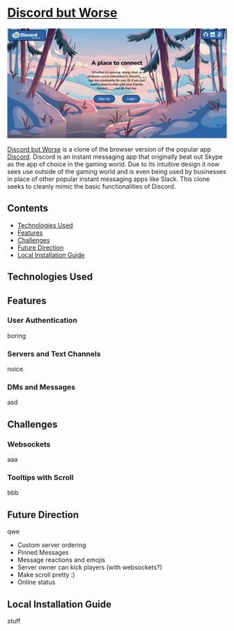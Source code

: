 # [Discord but Worse](https://discord-but-worse.herokuapp.com/#/)
[![Discord but Worse](https://github.com/pcampbell42/discord-but-worse/blob/main/app/assets/images/readme_assets/entry_point_ss.png)](https://discord-but-worse.herokuapp.com/#/)

[Discord but Worse](https://discord-but-worse.herokuapp.com/#/) is a clone of the browser version of the popular app [Discord](https://discord.com/). Discord is an instant messaging app that originally beat out Skype as the app of choice in the gaming world. Due to its intuitive design it now sees use outside of the gaming world and is even being used by businesses in place of other popular instant messaging apps like Slack. This clone seeks to cleanly mimic the basic functionalities of Discord.

## Contents
* [Technologies Used](#technologies-used)
* [Features](#features)
* [Challenges](#challenges)
* [Future Direction](#future-direction)
* [Local Installation Guide](#local-installation-guide)

## Technologies Used


## Features
### User Authentication
boring

### Servers and Text Channels
noice

### DMs and Messages
asd

## Challenges
### Websockets
aaa

### Tooltips with Scroll
bbb

## Future Direction
qwe
* Custom server ordering
* Pinned Messages
* Message reactions and emojis
* Server owner can kick players (with websockets?)
* Make scroll pretty :)
* Online status

## Local Installation Guide
stuff
